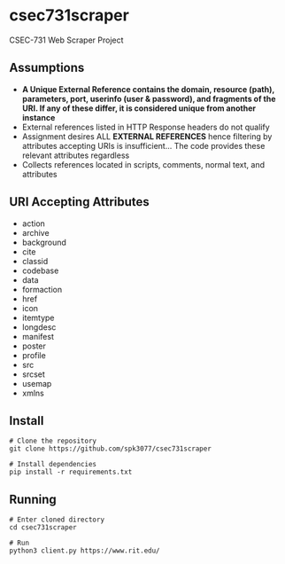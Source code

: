 # csec731scraper
CSEC-731 Web Scraper Project

## Assumptions
 - **A Unique External Reference contains the domain, resource (path), parameters, port, userinfo (user & password), and fragments of the URI.  If any of these differ, it is considered unique from another instance**
 - External references listed in HTTP Response headers do not qualify
 - Assignment desires ALL **EXTERNAL REFERENCES** hence filtering by attributes accepting URIs is insufficient...  The code provides these relevant attributes regardless
 - Collects references located in scripts, comments, normal text, and attributes


 ## URI Accepting Attributes
 - action
 - archive
 - background
 - cite
 - classid
 - codebase
 - data
 - formaction
 - href
 - icon
 - itemtype
 - longdesc
 - manifest
 - poster
 - profile
 - src
 - srcset
 - usemap
 - xmlns

## Install
    # Clone the repository
    git clone https://github.com/spk3077/csec731scraper

    # Install dependencies
    pip install -r requirements.txt


## Running

    # Enter cloned directory
    cd csec731scraper

    # Run 
    python3 client.py https://www.rit.edu/

